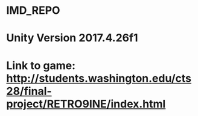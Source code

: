 # IMD_REPO
# Unity Version 2017.4.26f1
# Link to game: http://students.washington.edu/cts28/final-project/RETRO9INE/index.html
